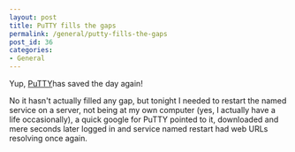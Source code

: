 ```yaml
---
layout: post
title: PuTTY fills the gaps
permalink: /general/putty-fills-the-gaps
post_id: 36
categories:
- General
---
```


Yup,
[PuTTY](http://www.chiark.greenend.org.uk/~sgtatham/putty/)has saved the day again!

No it hasn't actually filled any gap, but tonight I needed to restart the
named service on a server, not being at my own computer (yes, I actually have a life occasionally), a quick google for PuTTY pointed to it, downloaded and mere seconds later logged in and
service named restart had web URLs resolving once again.
